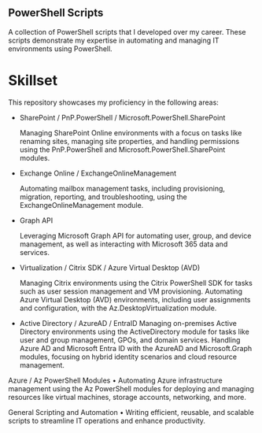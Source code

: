 ## PowerShell Scripts

A collection of PowerShell scripts that I developed over my career. These scripts demonstrate my expertise in automating and managing IT environments using PowerShell.

# Skillset

This repository showcases my proficiency in the following areas:

* SharePoint / PnP.PowerShell / Microsoft.PowerShell.SharePoint

	 Managing SharePoint Online environments with a focus on tasks like renaming sites, managing site properties, and handling permissions using the PnP.PowerShell and 	 		Microsoft.PowerShell.SharePoint modules.

* Exchange Online / ExchangeOnlineManagement

	Automating mailbox management tasks, including provisioning, migration, reporting, and troubleshooting, using the ExchangeOnlineManagement module.

* Graph API
  
	Leveraging Microsoft Graph API for automating user, group, and device management, as well as interacting with Microsoft 365 data and services.

* Virtualization / Citrix SDK / Azure Virtual Desktop (AVD)

	Managing Citrix environments using the Citrix PowerShell SDK for tasks such as user session management and VM provisioning.
	Automating Azure Virtual Desktop (AVD) environments, including user assignments and configuration, with the Az.DesktopVirtualization module.

* Active Directory / AzureAD / EntraID
	Managing on-premises Active Directory environments using the ActiveDirectory module for tasks like user and group management, GPOs, and domain services.
	Handling Azure AD and Microsoft Entra ID with the AzureAD and Microsoft.Graph modules, focusing on hybrid identity scenarios and cloud resource management.

Azure / Az PowerShell Modules
	•	Automating Azure infrastructure management using the Az PowerShell modules for deploying and managing resources like virtual machines, storage accounts, networking, and more.

General Scripting and Automation
	•	Writing efficient, reusable, and scalable scripts to streamline IT operations and enhance productivity.
